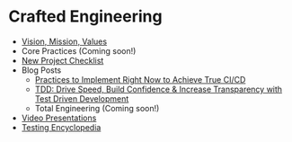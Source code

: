 # Crafted Engineering

- [Vision, Mission, Values](pages/values.md)
- Core Practices (Coming soon!)
- [New Project Checklist](pages/new_project_checklist.md)
- Blog Posts
  - [Practices to Implement Right Now to Achieve True CI/CD](https://www.crafted.solutions/blog-feeds/practices-to-implement-right-now-to-achieve-true-cicd)
  - [TDD: Drive Speed, Build Confidence & Increase Transparency with Test Driven Development](https://www.crafted.solutions/blog-feeds/drive-speed-build-confidence-and-increase-transparency-with-test-driven-development)
  - Total Engineering (Coming soon!)
- [Video Presentations](https://drive.google.com/drive/folders/1h0Mfuj6HDO1BlX3XPsCspPHFue8Quk5q?usp=drive_link)
- [Testing Encyclopedia](https://github.com/craftedsolutions/testing-encyclopedia)
